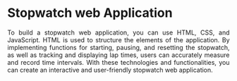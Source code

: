 # Stopwatch web Application

<div align = "justify">

To build a stopwatch web application, you can use HTML, CSS, and JavaScript. 
HTML is used to structure the elements of the application. 
By implementing functions for starting, pausing, and resetting the stopwatch, 
as well as tracking and displaying lap times, users can accurately measure and record time intervals. 
With these technologies and functionalities, you can create an interactive and user-friendly stopwatch web application.

<div>